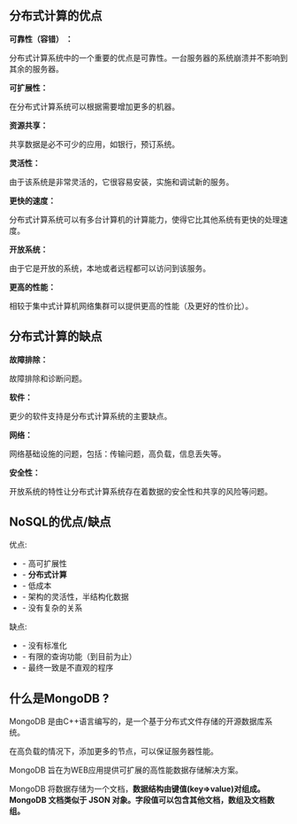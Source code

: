 ## 分布式计算的优点

**可靠性（容错） ：**

分布式计算系统中的一个重要的优点是可靠性。一台服务器的系统崩溃并不影响到其余的服务器。

**可扩展性：**

在分布式计算系统可以根据需要增加更多的机器。

**资源共享：**

共享数据是必不可少的应用，如银行，预订系统。

**灵活性：**

由于该系统是非常灵活的，它很容易安装，实施和调试新的服务。

**更快的速度：**

分布式计算系统可以有多台计算机的计算能力，使得它比其他系统有更快的处理速度。

**开放系统：**

由于它是开放的系统，本地或者远程都可以访问到该服务。

**更高的性能：**

相较于集中式计算机网络集群可以提供更高的性能（及更好的性价比）。



## 分布式计算的缺点

**故障排除：**

故障排除和诊断问题。

**软件：**

更少的软件支持是分布式计算系统的主要缺点。

**网络：**

网络基础设施的问题，包括：传输问题，高负载，信息丢失等。

**安全性：**

开放系统的特性让分布式计算系统存在着数据的安全性和共享的风险等问题。

## NoSQL的优点/缺点

优点:

- \- 高可扩展性
- \- **分布式计算**
- \- 低成本
- \- 架构的灵活性，半结构化数据
- \- 没有复杂的关系

缺点:

- \- 没有标准化
- \- 有限的查询功能（到目前为止）
- \- 最终一致是不直观的程序

## 什么是MongoDB ?

MongoDB 是由C++语言编写的，是一个基于分布式文件存储的开源数据库系统。

在高负载的情况下，添加更多的节点，可以保证服务器性能。

MongoDB 旨在为WEB应用提供可扩展的高性能数据存储解决方案。

MongoDB 将数据存储为一个文档，**数据结构由键值(key=>value)对组成。MongoDB 文档类似于 JSON 对象。字段值可以包含其他文档，数组及文档数组。**